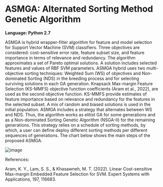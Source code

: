 # ASMGA: Alternated Sorting Method Genetic Algorithm
**Language: Python 2.7**

ASMGA is hybrid wrapper-filter algorithm for feature and model selection for Support Vector Machine (SVM) classifiers.
Three objectives are considered: cost-sensitive error rate, feature subset size, and feature importance in terms of relevance and redundancy. 
The algorithm approximates a set of Pareto optimal solutions. A solution includes selected features and values of RBF SVM parameters. 
ASMGA hybrid uses two multi-objective sorting techniques: Weighted Sum (WS) of objectives and Non-dominated Sorting (NDS) in the breeding process and for selecting surviving solutions in each GA generation. 
Knapsack Max-margin Feature Selection (KS-MMFS) objective function coefficients (Aram et al., 2022), are used as the second objective function.
KS-MMFS provide estimates of feature importance based on relevance and redundancy for the features in the selected subset. 
A mix of random and biased solutions is used in the initial population. 
ASMGA includes a strategy that alternates between WS and NDS. Thus, the algorithm works as elitist GA for some generations and as a Non-dominated Sorting Genetic Algorithm (NSGA-II) for the remaining generations. 
This strategy relies on a schedule of sorting methods, by which, a user can define deploy different sorting methods per different sequences of generations. 
The chart below shows the main steps of the proposed ASMGA. 

![image](https://user-images.githubusercontent.com/57454095/172543282-334c7c50-1892-4e57-910a-1760a939ed1c.png)


References:

Aram, K. Y., Lam, S. S., & Khasawneh, M. T. (2022). Linear Cost-sensitive Max-margin Embedded Feature Selection for SVM. Expert Systems with Applications, 197, 116683.

